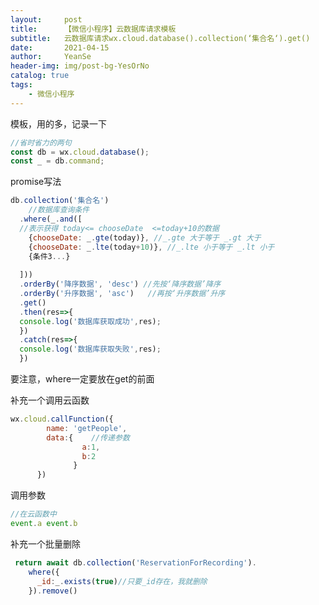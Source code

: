 ```yaml
---
layout:     post
title:      【微信小程序】云数据库请求模板
subtitle:   云数据库请求wx.cloud.database().collection(‘集合名‘).get()
date:       2021-04-15
author:     YeanSe
header-img: img/post-bg-YesOrNo
catalog: true
tags:
    - 微信小程序
---
```



模板，用的多，记录一下
```javascript
//省时省力的两句
const db = wx.cloud.database();
const _ = db.command;
```
promise写法
```javascript
db.collection('集合名')
	//数据库查询条件
  .where(_.and([
  //表示获得 today<= chooseDate  <=today+10的数据
  	{chooseDate: _.gte(today)}, //_.gte 大于等于 _.gt 大于
  	{chooseDate: _.lte(today+10)}, //_.lte 小于等于 _.lt 小于
  	{条件3...}
  	
  ]))
  .orderBy('降序数据', 'desc') //先按‘降序数据’降序
  .orderBy('升序数据', 'asc')	//再按‘升序数据’升序
  .get()
  .then(res=>{
  console.log('数据库获取成功',res);
  })
  .catch(res=>{
  console.log('数据库获取失败',res);
  })
```
要注意，where一定要放在get的前面


补充一个调用云函数

```javascript
wx.cloud.callFunction({
        name: 'getPeople',
		data:{    //传递参数
		        a:1,
		        b:2
		      }
      })
```
调用参数
```javascript
//在云函数中
event.a event.b
```

补充一个批量删除
```javascript
 return await db.collection('ReservationForRecording').
    where({
      _id:_.exists(true)//只要_id存在，我就删除
    }).remove()
```